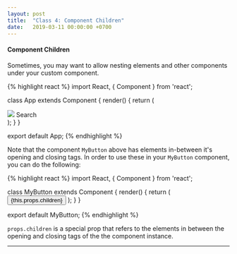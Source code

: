 ```yaml
---
layout: post
title:  "Class 4: Component Children"
date:   2019-03-11 00:00:00 +0700
---
```


#### Component Children

Sometimes, you may want to allow nesting elements and other components under your custom component.

{% highlight react %}
import React, { Component } from 'react';

class App extends Component {
  render() {
    return (
      <div>
        <MyButton>
          <img src="search.png" />
          Search
        </MyButton>
      </div>
    );
  }
}

export default App;
{% endhighlight %}

Note that the component `MyButton` above has elements in-between it's opening and closing tags.
In order to use these in your `MyButton` component, you can do the following:

{% highlight react %}
import React, { Component } from 'react';

class MyButton extends Component {
  render() {
    return (
      <button>
        {this.props.children}
      </button>
    );
  }
}

export default MyButton;
{% endhighlight %}

`props.children` is a special prop that refers to the elements in between the opening and closing tags of the the component instance.

---
